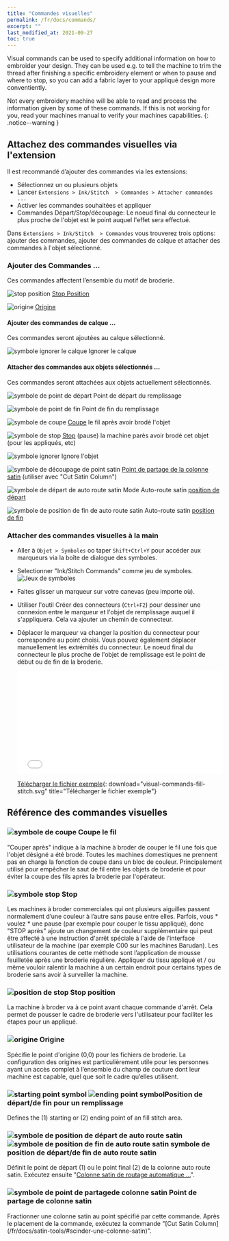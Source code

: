 ```yaml
---
title: "Commandes visuelles"
permalink: /fr/docs/commands/
excerpt: ""
last_modified_at: 2021-09-27
toc: true
---
```

Visual commands can be used to specify additional information on how to embroider your design. They can be used e.g. to tell the machine to trim the thread after finishing a specific embroidery element or when to pause and where to stop, so you can add a fabric layer to your appliqué design more conventiently.

Not every embroidery machine will be able to read and process the information given by some of these commands. If this is not working for you, read your machines manual to verify your machines capabilities.
{: .notice--warning }

## Attachez des commandes visuelles via l'extension

Il est recommandé d’ajouter des commandes via les extensions:

* Sélectionnez un ou plusieurs objets
* Lancer `Extensions > Ink/Stitch  > Commandes > Attacher commandes ...`
* Activer les commandes souhaitées et appliquer
* Commandes Départ/Stop/découpage: Le noeud final du connecteur le plus proche de l'objet est le point auquel l'effet sera effectué.

Dans `Extensions > Ink/Stitch  > Commandes` vous trouverez trois options: ajouter des commandes, ajouter des commandes de calque et attacher des commandes à l'objet sélectionné.
### Ajouter des Commandes ...

Ces commandes affectent l’ensemble du motif de broderie.

![stop position](/assets/images/docs/visual-commands-stop-position.jpg) [Stop Position](#-stop-position)

![origine](/assets/images/docs/visual-commands-origin.jpg) [Origine](#-origine)

#### Ajouter des commandes de calque ...

Ces commandes seront ajoutées au calque sélectionné.

![symbole ignorer le calque ](/assets/images/docs/visual-commands-ignore-layer.jpg) Ignorer le calque

#### Attacher des commandes aux objets sélectionnés ...

Ces commandes seront attachées aux objets actuellement sélectionnés.

![symbole de point de départ](/assets/images/docs/visual-commands-start.jpg) Point de départ du remplissage

![symbole de point de fin](/assets/images/docs/visual-commands-end.jpg) Point de fin du remplissage

![symbole de coupe](/assets/images/docs/visual-commands-trim.jpg) [Coupe](#-coupe-le-fil) le fil après avoir brodé l'objet

![symbole de stop ](/assets/images/docs/visual-commands-stop.jpg) [Stop](#-stop) (pause) la machine parès avoir brodé cet objet (pour les appliqués, etc)

![symbole ignorer ](/assets/images/docs/visual-commands-ignore.jpg) Ignore l'objet

![symbole de découpage de point satin](/assets/images/docs/visual-commands-satin-cut-point.jpg) [Point de partage de la colonne satin](#-point-de-partage-de-colonne-satin) (utiliser avec "Cut Satin Column")

![symbole de départ de auto route satin ](/assets/images/docs/visual-commands-auto-route-satin-stitch-start.jpg) Mode Auto-route satin  [position de départ](#--symbole-de-position-de-d%C3%A9partde-fin-de-auto-route-satin)

![symbole de position de fin de auto route satin](/assets/images/docs/visual-commands-auto-route-satin-stitch-end.jpg) Auto-route satin  [position de fin](#--symbole-de-position-de-d%C3%A9partde-fin-de-auto-route-satin)

### Attacher des commandes visuelles à la main
* Aller à `Objet > Symboles` oo taper `Shift+Ctrl+Y` pour accéder aux marqueurs via la boîte de dialogue des symboles.
* Selectionner "Ink/Stitch Commands" comme jeu de symboles.
![Jeux de symboles](/assets/images/docs/en/visual-commands-symbol-set.jpg)
* Faites glisser un marqueur sur votre canevas (peu importe où).
* Utiliser l'outil Créer des connecteurs (`Ctrl+F2`) pour dessiner une connexion entre le marqueur et l'objet de remplissage auquel il s'appliquera. Cela va ajouter un chemin de connecteur.
* Déplacer le marqueur va changer la position du connecteur pour correspondre au point choisi. Vous pouvez également déplacer manuellement les extrémités du connecteur. Le noeud final du connecteur le plus proche de l'objet de remplissage est le point de début ou de fin de la broderie.
  <div style="position: relative; padding-bottom: 50%; height: 0;">
    <iframe src="/assets/video/docs/visual-commands.m4v" frameborder="0" allowfullscreen style="position: absolute; top: 0; left: 0; width: 100%; height: 100%;"></iframe>
  </div>
  
  [Télécharger le fichier exemple](/assets/images/docs/visual-commands-fill-stitch.svg){: download="visual-commands-fill-stitch.svg" title="Télécharger le fichier exemple"}

## Référence des commandes visuelles

### ![symbole de coupe](/assets/images/docs/visual-commands-trim.jpg) Coupe le fil

"Couper après" indique à la machine à broder de couper le fil une fois que l'objet désigné a été brodé. Toutes les machines domestiques ne prennent pas en charge la fonction de coupe dans un bloc de couleur. Principalement utilisé pour empêcher le saut de fil entre les objets de broderie et pour éviter la coupe des fils après la broderie par l'opérateur.
### ![ symbole stop](/assets/images/docs/visual-commands-stop.jpg) Stop
Les machines à broder commerciales qui ont plusieurs aiguilles passent normalement d’une couleur à l’autre sans pause entre elles. Parfois, vous * voulez * une pause (par exemple pour couper le tissu appliqué), donc "STOP après" ajoute un changement de couleur supplémentaire qui peut être affecté à une instruction d'arrêt spéciale à l'aide de l'interface utilisateur de la machine (par exemple C00 sur les machines Barudan). Les utilisations courantes de cette méthode sont l’application de mousse feuilletée après une broderie régulière. Appliquer du tissu appliqué et / ou même vouloir ralentir la machine à un certain endroit pour certains types de broderie sans avoir à surveiller la machine.

### ![position de stop](/assets/images/docs/visual-commands-stop-position.jpg) Stop position

La machine à broder va à ce point avant chaque commande d'arrêt. Cela permet de pousser le cadre de broderie vers l'utilisateur pour faciliter les étapes pour un appliqué.
### ![origine](/assets/images/docs/visual-commands-origin.jpg) Origine

Spécifie le point d'origine (0,0) pour les fichiers de broderie. La configuration des origines est particulièrement utile pour les personnes ayant un accès complet à l’ensemble du champ de couture dont leur machine est capable, quel que soit le cadre qu’elles utilisent.

### ![starting point symbol](/assets/images/docs/visual-commands-start.jpg) ![ending point symbol](/assets/images/docs/visual-commands-end.jpg)Position de départ/de fin pour un remplissage 

Defines the (1) starting or (2) ending point of an fill stitch area.

###  ![symbole de position de départ de auto route satin](/assets/images/docs/visual-commands-auto-route-satin-stitch-start.jpg) ![symbole de position de fin de auto route satin](/assets/images/docs/visual-commands-auto-route-satin-stitch-end.jpg) symbole de position de départ/de fin de auto route satin

Définit le point de départ (1) ou le point final (2) de la colonne auto route satin. Exécutez ensuite "[Colonne satin de routage automatique ...](/fr/docs/satin-tools/#auto-route-satin-columns)".

### ![symbole de point de partagede colonne satin](/assets/images/docs/visual-commands-satin-cut-point.jpg) Point de partage de colonne satin

Fractionner une colonne satin au point spécifié par cette commande. Après le placement de la commande, exécutez la commande "[Cut Satin Column] (/fr/docs/satin-tools/#scinder-une-colonne-satin)".
